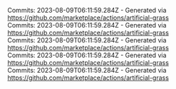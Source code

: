 Commits: 2023-08-09T06:11:59.284Z - Generated via https://github.com/marketplace/actions/artificial-grass
<br>
Commits: 2023-08-09T06:11:59.284Z - Generated via https://github.com/marketplace/actions/artificial-grass
<br>
Commits: 2023-08-09T06:11:59.284Z - Generated via https://github.com/marketplace/actions/artificial-grass
<br>
Commits: 2023-08-09T06:11:59.284Z - Generated via https://github.com/marketplace/actions/artificial-grass
<br>
Commits: 2023-08-09T06:11:59.284Z - Generated via https://github.com/marketplace/actions/artificial-grass
<br>
